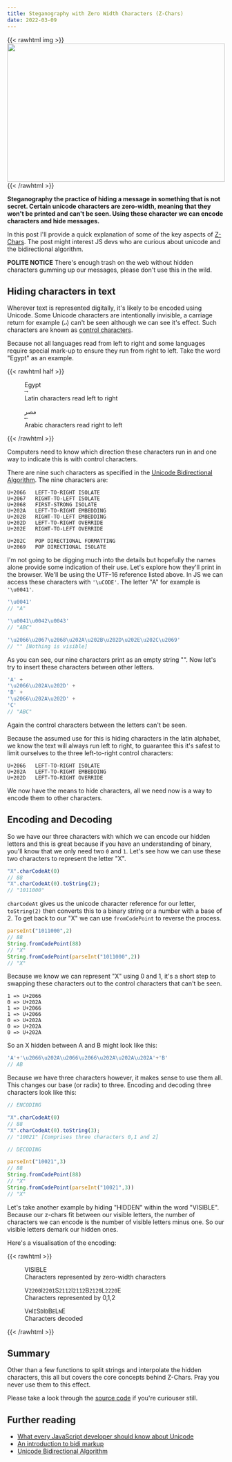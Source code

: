 ```yaml
---
title: Steganography with Zero Width Characters (Z-Chars)
date: 2022-03-09
---
```


{{< rawhtml img >}}
<img src="https://user-images.githubusercontent.com/5805251/156551854-29ef4800-e455-4e86-bb98-deef7dd0d6b7.svg" style="width: 100%;height: 320px" />
{{< /rawhtml >}}

__Steganography the practice of hiding a message in something that is not secret. Certain unicode characters are zero-width, meaning that they won't be printed and can't be seen. Using these character we can encode characters and hide messages.__

In this post I'll provide a quick explanation of some of the key aspects of [Z-Chars][Z-Chars Demo]. The post might interest JS devs who are curious about unicode and the bidirectional algorithm.

**POLITE NOTICE** There's enough trash on the web without hidden characters gumming up our messages, please don't use this in the wild.

## Hiding characters in text

Wherever text is represented digitally, it's likely to be encoded using Unicode. Some Unicode characters are intentionally invisible, a carriage return for example (`↵`) can't be seen although we can see it's effect. Such characters are known as [control characters][control-characters].

Because not all languages read from left to right and some languages require special mark-up to ensure they run from right to left. Take the word "Egypt" as an example.

{{< rawhtml half >}}
<figure>
    <div>Egypt</div>
    <code>⟶</code>
    <figcaption>Latin characters read left to right</figcaption>
</figure>
<figure>
    <div>مصر</div>
    <code>⟵</code>
    <figcaption>Arabic characters read right to left</figcaption>
</figure>
{{< /rawhtml >}}

Computers need to know which direction these characters run in and one way to indicate this is with control characters.

There are nine such characters as specified in the [Unicode Bidirectional Algorithm][Unicode Bidirectional Algorithm]. The nine characters are:

```
U+2066   LEFT-TO-RIGHT ISOLATE
U+2067   RIGHT-TO-LEFT ISOLATE
U+2068   FIRST-STRONG ISOLATE
U+202A   LEFT-TO-RIGHT EMBEDDING
U+202B   RIGHT-TO-LEFT EMBEDDING
U+202D   LEFT-TO-RIGHT OVERRIDE
U+202E   RIGHT-TO-LEFT OVERRIDE

U+202C   POP DIRECTIONAL FORMATTING
U+2069   POP DIRECTIONAL ISOLATE
```

I'm not going to be digging much into the details but hopefully the names alone provide some indication of their use. Let's explore how they'll print in the browser. We'll be using the UTF-16 reference listed above. In JS we can access these characters with `'\uCODE'`. The letter "A" for example is `'\u0041'`.

```js
'\u0041'
// "A"

'\u0041\u0042\u0043'
// "ABC"

'\u2066\u2067\u2068\u202A\u202B\u202D\u202E\u202C\u2069'
// "" [Nothing is visible]
```
As you can see, our nine characters print as an empty string "". Now let's try to insert these characters between other letters.

```js
'A' +
'\u2066\u202A\u202D' +
'B' +
'\u2066\u202A\u202D' +
'C'
// "A⁦‪‭B⁦‪‭C"
```

Again the control characters between the letters can't be seen.

Because the assumed use for this is hiding characters in the latin alphabet, we know the text will always run left to right, to guarantee this it's safest to limit ourselves to the three left-to-right control characters:

```
U+2066   LEFT-TO-RIGHT ISOLATE
U+202A   LEFT-TO-RIGHT EMBEDDING
U+202D   LEFT-TO-RIGHT OVERRIDE
```

We now have the means to hide characters, all we need now is a way to encode them to other characters.

## Encoding and Decoding

So we have our three characters with which we can encode our hidden letters and this is great because if you have an understanding of binary, you'll know that we only need two `0` and `1`. Let's see how we can use these two characters to represent the letter "X".

```js
"X".charCodeAt(0)
// 88
"X".charCodeAt(0).toString(2);
// "1011000"
```

`charCodeAt` gives us the unicode character reference for our letter, `toString(2)` then converts this to a binary string or a number with a base of 2. To get back to our "X" we can use `fromCodePoint` to reverse the process.

```js
parseInt("1011000",2)
// 88
String.fromCodePoint(88)
// "X"
String.fromCodePoint(parseInt("1011000",2))
// "X"
```

Because we know we can represent "X" using 0 and 1, it's a short step to swapping these characters out to the control characters that can't be seen.

```
1 => U+2066
0 => U+202A
1 => U+2066
1 => U+2066
0 => U+202A
0 => U+202A
0 => U+202A
```

So an X hidden between A and B might look like this:

```js
'A'+'\u2066\u202A\u2066\u2066\u202A\u202A\u202A'+'B'
// A⁦‪⁦⁦‪⁦‪B
```

Because we have three characters however, it makes sense to use them all. This changes our base (or radix) to three. Encoding and decoding three characters look like this:

```js
// ENCODING

"X".charCodeAt(0)
// 88
"X".charCodeAt(0).toString(3);
// "10021" [Comprises three characters 0,1 and 2]

// DECODING

parseInt("10021",3)
// 88
String.fromCodePoint(88)
// "X"
String.fromCodePoint(parseInt("10021",3))
// "X"
```

Let's take another example by hiding "HIDDEN" within the word "VISIBLE". Because our z-chars fit between our visible letters, the number of characters we can encode is the number of visible letters minus one. So our visible letters demark our hidden ones.

Here's a visualisation of the encoding:

{{< rawhtml >}}
<figure>
    <span>V‭‭⁦⁦I‭‭⁦‪S‭‪‪‭I‭‪‪‭B‭‪‭⁦L‭‭‭⁦E⁩</span>
    <figcaption>Characters represented by zero-width characters</figcaption>
</figure>

<figure>
    <span>V<code>2200</code>I<code>2201</code>S<code>2112</code>I<code>2112</code>B<code>2120</code>L<code>2220</code>E</span>
    <figcaption>Characters represented by 0,1,2</figcaption>
</figure>

<figure>
    <span>V<code>H</code>I<code>I</code>S<code>D</code>I<code>D</code>B<code>E</code>L<code>N</code>E</span>
    <figcaption>Characters decoded</figcaption>
</figure>
{{< /rawhtml >}}

## Summary

Other than a few functions to split strings and interpolate the hidden characters, this all but covers the core concepts behind Z-Chars. Pray you never use them to this effect.

Please take a look through the [source code] if you're curiouser still.

## Further reading

- [What every JavaScript developer should know about Unicode]
- [An introduction to bidi markup]
- [Unicode Bidirectional Algorithm]

[source code]: https://github.com/robstarbuck/z-chars
[Z-Chars Demo]: https://robstarbuck.github.io/z-chars-demo/
[bidi basics]: https://www.w3.org/International/articles/inline-bidi-markup/uba-basics
[Unicode Bidirectional Algorithm]: http://www.unicode.org/reports/tr9/
[An introduction to bidi markup]: https://www.w3.org/International/articles/inline-bidi-markup/
[control-characters]: https://en.wikipedia.org/wiki/Control_character
[What every JavaScript developer should know about Unicode]: https://dmitripavlutin.com/what-every-javascript-developer-should-know-about-unicode/
[charCodeAt]: https://developer.mozilla.org/en-US/docs/Web/JavaScript/Reference/Global_Objects/String/charCodeAt#examples